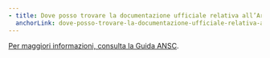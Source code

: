```yaml
---
- title: Dove posso trovare la documentazione ufficiale relativa all’Archivio nazionale informatizzato dei registri dello stato civile (ANSC)?
  anchorLink: dove-posso-trovare-la-documentazione-ufficiale-relativa-allarchivio-nazionale-informatizzato-dei-registri-dello-stato-civile-ansc
---
```


[Per maggiori informazioni, consulta la Guida ANSC][1].

[1]: https://www.anagrafenazionale.interno.it/area-tecnica/guida-ansc/
